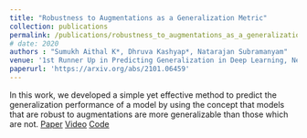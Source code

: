 ```yaml
---
title: "Robustness to Augmentations as a Generalization Metric"
collection: publications
permalink: /publications/robustness_to_augmentations_as_a_generalization_metric
# date: 2020
authors : "Sumukh Aithal K*, Dhruva Kashyap*, Natarajan Subramanyam" 
venue: '1st Runner Up in Predicting Generalization in Deep Learning, NeurIPS 2020 Competition Track'
paperurl: 'https://arxiv.org/abs/2101.06459'
---
```

In this work, we developed a simple yet effective method to predict the generalization performance of a model by using the concept that models that are robust to augmentations are more generalizable than those which are not.
[Paper](https://arxiv.org/abs/2101.06459) [Video](https://slideslive.com/38942495/robustness-to-augmentations-as-a-generalization-metric)
[Code](https://github.com/sumukhaithal6/pgdl)